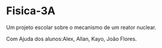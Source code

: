 # Fisica-3A
Um projeto escolar sobre o mecanismo de um reator nuclear.

Com Ajuda dos alunos:Alex, Allan, Kayo, João Flores.
